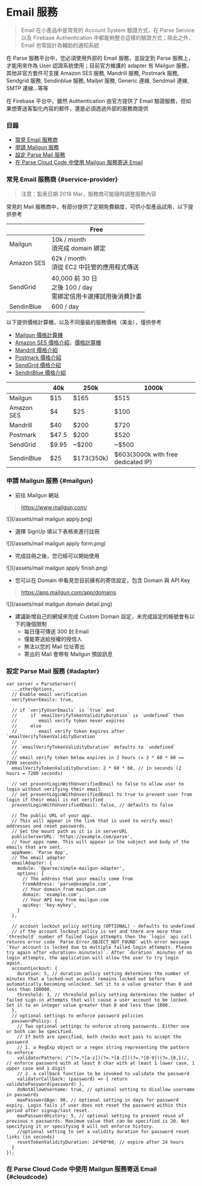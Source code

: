 # Email 服務

> Email 在小產品中是常見的 Account System 驗證方式，在 Parse Service 以及 Firebase Authentication 中都能夠整合這樣的驗證方式；除此之外，Email 也常設計為輔助的通知系統

在 Parse 服務平台中，您必須使用外部的 Email 服務，並設定到 Parse 服務上，才能用來作為 User 認證系統使用；目前官方維護的 adapter 有 Mailgun 服務，其他非官方套件可支援 Amazon SES 服務, Mandrill 服務, Postmark 服務, Sendgrid 服務, Sendinblue 服務, Mailjet 服務, Generic 連線, Sendmail 連線, SMTP 連線...等等

在 Firebase 平台中，雖然 Authentication 由官方提供了 Email 驗證服務，但如果想寄送客製化內容的郵件，還是必須透過外部的服務商提供

### 目錄

* [常見 Email 服務商](#service-provider)
* [申請 Mailgun 服務](#mailgun)
* [設定 Parse Mail 服務](#adapter)
* [在 Parse Cloud Code 中使用 Mailgun 服務寄送 Email](#cloudcode)

### 常見 Email 服務商 {#service-provider}

> 注意：製表日期 2018 Mar，服務商可能隨時調整服務內容

常見的 Mail 服務商中，有部分提供了定期免費額度，可供小型產品試用，以下提供參考

|  | Free | 
| --- | --- |
| Mailgun | 10k / month <br> 須完成 domain 綁定 |
| Amazon SES | 62k / month <br> 須從 EC2 中託管的應用程式傳送 |
| SendGrid | 40,000 前 30 日 <br> 之後 100 / day <br> 需綁定信用卡選擇試用後消費計畫 |
| SendinBlue | 600 / day |

以下提供價格計算機，以及不同量級的服務價格（美金），僅供參考
* [Mailgun 價格計算機](https://www.mailgun.com/pricing-2)
* [Amazon SES 價格介紹](https://aws.amazon.com/tw/ses/pricing/)，[價格計算機](https://calculator.s3.amazonaws.com/index.html)
* [Mandrill 價格介紹](https://www.mandrill.com/pricing/)
* [Postmark 價格介紹](https://postmarkapp.com/pricing)
* [SendGrid 價格介紹](https://sendgrid.com/pricing/)
* [SendinBlue 價格介紹](https://www.sendinblue.com/pricing/)

|  | 40k | 250k | 1000k |
| --- | --- | --- | --- |
| Mailgun | $15 | $165 | $515 |
| Amazon SES | $4 | $25 | $100 |
| Mandrill | $40 | $200 | $720 |
| Postmark | $47.5 | $200 | $520 |
| SendGrid | $9.95 | ~$200 | ~$500 |
| SendinBlue | $25 | $173(350k)  | $603(3000k with free dedicated IP) |

### 申請 Mailgun 服務 {#mailgun}

* 前往 Mailgun 網站

> https://www.mailgun.com/

![](/assets/mail mailgun apply.png)

* 選擇 SignUp 填以下表格來進行註冊

![](/assets/mail mailgun apply form.png)

* 完成註冊之後，您已經可以開始使用

![](/assets/mail mailgun apply finish.png)

* 您可以在 Domain 中看見您目前擁有的寄信設定，包含 Domain 與 API Key

> https://app.mailgun.com/app/domains

![](/assets/mail mailgun domain detail.png)

* 建議新增自己的網域來完成 Custom Domain 設定，未完成設定的帳號會有以下的幾個限制
    * 每日僅可傳送 300 封 Email
    * 僅能寄送給授權的授信人
    * 無法以您的 Mail 位址寄出
    * 寄出的 Mail 會帶有 Mailgun 預設訊息

### 設定 Parse Mail 服務 {#adapter}

```
var server = ParseServer({
  ...otherOptions,
  // Enable email verification
  verifyUserEmails: true,

  // if `verifyUserEmails` is `true` and
  //     if `emailVerifyTokenValidityDuration` is `undefined` then
  //        email verify token never expires
  //     else
  //        email verify token expires after `emailVerifyTokenValidityDuration`
  //
  // `emailVerifyTokenValidityDuration` defaults to `undefined`
  //
  // email verify token below expires in 2 hours (= 2 * 60 * 60 == 7200 seconds)
  emailVerifyTokenValidityDuration: 2 * 60 * 60, // in seconds (2 hours = 7200 seconds)

  // set preventLoginWithUnverifiedEmail to false to allow user to login without verifying their email
  // set preventLoginWithUnverifiedEmail to true to prevent user from login if their email is not verified
  preventLoginWithUnverifiedEmail: false, // defaults to false

  // The public URL of your app.
  // This will appear in the link that is used to verify email addresses and reset passwords.
  // Set the mount path as it is in serverURL
  publicServerURL: 'https://example.com/parse',
  // Your apps name. This will appear in the subject and body of the emails that are sent.
  appName: 'Parse App',
  // The email adapter
  emailAdapter: {
    module: '@parse/simple-mailgun-adapter',
    options: {
      // The address that your emails come from
      fromAddress: 'parse@example.com',
      // Your domain from mailgun.com
      domain: 'example.com',
      // Your API key from mailgun.com
      apiKey: 'key-mykey',
    }
  },

  // account lockout policy setting (OPTIONAL) - defaults to undefined
  // if the account lockout policy is set and there are more than `threshold` number of failed login attempts then the `login` api call returns error code `Parse.Error.OBJECT_NOT_FOUND` with error message `Your account is locked due to multiple failed login attempts. Please try again after <duration> minute(s)`. After `duration` minutes of no login attempts, the application will allow the user to try login again.
  accountLockout: {
    duration: 5, // duration policy setting determines the number of minutes that a locked-out account remains locked out before automatically becoming unlocked. Set it to a value greater than 0 and less than 100000.
    threshold: 3, // threshold policy setting determines the number of failed sign-in attempts that will cause a user account to be locked. Set it to an integer value greater than 0 and less than 1000.
  },
  // optional settings to enforce password policies
  passwordPolicy: {
    // Two optional settings to enforce strong passwords. Either one or both can be specified. 
    // If both are specified, both checks must pass to accept the password
    // 1. a RegExp object or a regex string representing the pattern to enforce 
    validatorPattern: /^(?=.*[a-z])(?=.*[A-Z])(?=.*[0-9])(?=.{8,})/, // enforce password with at least 8 char with at least 1 lower case, 1 upper case and 1 digit
    // 2. a callback function to be invoked to validate the password  
    validatorCallback: (password) => { return validatePassword(password) }, 
    doNotAllowUsername: true, // optional setting to disallow username in passwords
    maxPasswordAge: 90, // optional setting in days for password expiry. Login fails if user does not reset the password within this period after signup/last reset. 
    maxPasswordHistory: 5, // optional setting to prevent reuse of previous n passwords. Maximum value that can be specified is 20. Not specifying it or specifying 0 will not enforce history.
    //optional setting to set a validity duration for password reset links (in seconds)
    resetTokenValidityDuration: 24*60*60, // expire after 24 hours
  }
});
```

### 在 Parse Cloud Code 中使用 Mailgun 服務寄送 Email {#cloudcode}

